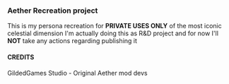 ### Aether Recreation project
This is my persona recreation for **PRIVATE USES ONLY** of the most iconic celestial dimension
I'm actually doing this as R&D project and for now I'll **NOT** take any actions regarding publishing it

#### CREDITS

GildedGames Studio - Original Aether mod devs
